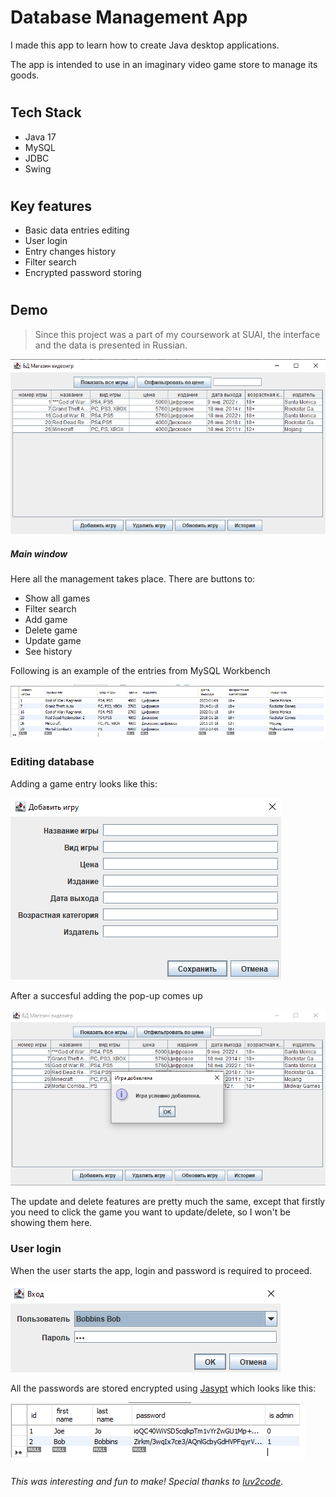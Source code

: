 # Database Management App
I made this app to learn how to create Java desktop applications.

The app is intended to use in an imaginary video game store to manage its goods.
#
## Tech Stack
- Java 17 
- MySQL
- JDBC
- Swing
# 
## Key features
- Basic data entries editing 
- User login
- Entry changes history
- Filter search
- Encrypted password storing
#
## Demo
>Since this project was a part of my coursework at SUAI, the interface and the data is presented in Russian.

![Main window](images/main-frame.png)
##### Main window
Here all the management takes place. There are buttons to:
- Show all games
- Filter search
- Add game
- Delete game
- Update game
- See history

Following is an example of the entries from MySQL Workbench

![Entries shown in mysql workbench](images/entries-mysql-workbench.png)

### Editing database
Adding a game entry looks like this:

![Add game window](images/add-game.png)

After a succesful adding the pop-up comes up

![Successfully added a game entry](images/added-success.png)

The update and delete features are pretty much the same, except that firstly you need to click the game you want to update/delete, so I won't be showing them here.

### User login
When the user starts the app, login and password is required to proceed.

![Login window](images/login-frame.png)

All the passwords are stored encrypted using [Jasypt](http://jasypt.org/) which looks like this:

![User entries to show that passwords are encrypted](images/encrypted-passwords.png)

###### This was interesting and fun to make! Special thanks to [luv2code](https://www.youtube.com/playlist?list=PLEAQNNR8IlB4R7NfqBY1frapYo97L6fOQ).